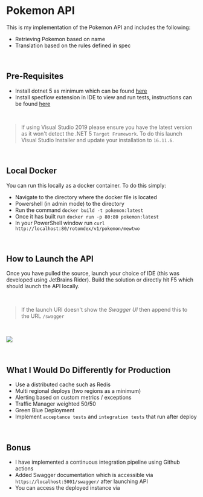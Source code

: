 # Pokemon API
This is my implementation of the Pokemon API and includes the following:
-  Retrieving Pokemon based on name
-  Translation based on the rules defined in spec

<br />

## Pre-Requisites
- Install dotnet 5 as minimum which can be found [here](https://dotnet.microsoft.com/download/dotnet)
- Install specflow extension in IDE to view and run tests, instructions can be found [here](https://docs.specflow.org/projects/getting-started/en/latest/index.html)

<br />

> If using Visual Studio 2019 please ensure you have the latest version as it won't detect the .NET 5 `Target Framework`. To do this launch Visual Studio Installer and update your installation to `16.11.6`.

<br />

## Local Docker
You can run this locally as a docker container. To do this simply:
- Navigate to the directory where the docker file is located
- Powershell (in admin mode) to the directory
- Run the command `docker build -t pokemon:latest`
- Once it has built run `docker run -p 80:80 pokemon:latest`
- In your PowerShell window run `curl http://localhost:80/rotomdex/v1/pokemon/mewtwo`

<br />

## How to Launch the API
Once you have pulled the source, launch your choice of IDE (this was developed using JetBrains Rider). Build the solution or directly hit F5 which should launch the API locally.

<br />

> If the launch URI doesn't show the *Swagger UI* then append this to the URL `/swagger`

<br />

![](https://raw.githubusercontent.com/O-Corp/PaymentGateway/main/rider.gif?token=ABNY5DCSOGJ6XPZMTGMFF6TBSPQL4)

<br />


## What I Would Do Differently for Production
- Use a distributed cache such as Redis
- Multi regional deploys (two regions as a minimum)
- Alerting based on custom metrics / exceptions
- Traffic Manager weighted 50/50
- Green Blue Deployment
- Implement `acceptance tests` and `integration tests` that run after deploy

<br />

## Bonus
- I have implemented a continuous integration pipeline using Github actions
- Added Swagger documentation which is accessible via `https://localhost:5001/swagger/` after launching API
- You can access the deployed instance via
